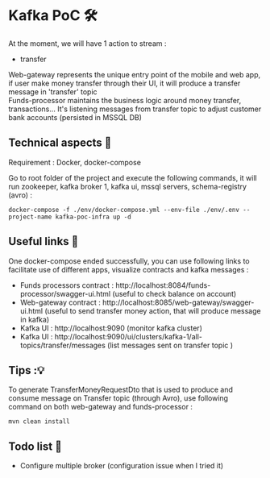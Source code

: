 # Kafka PoC 🛠

At the moment, we will have 1 action to stream : 
* transfer

Web-gateway represents the unique entry point of the mobile and web app, if user make money transfer through their UI, it will produce a transfer message in 'transfer' topic  
Funds-processor maintains the business logic around money transfer, transactions... It's listening messages from transfer topic to adjust customer bank accounts (persisted in MSSQL DB)


## Technical aspects  🐳

Requirement : Docker, docker-compose

Go to root folder of the project and execute the following commands, 
it will run zookeeper, kafka broker 1, kafka ui, mssql servers, schema-registry (avro) :

```
docker-compose -f ./env/docker-compose.yml --env-file ./env/.env --project-name kafka-poc-infra up -d
```

## Useful links 🔗
One docker-compose ended successfully, you can use following links to facilitate use of different apps, 
visualize contracts and kafka messages :  

* Funds processors contract : http://localhost:8084/funds-processor/swagger-ui.html (useful to check balance on account)
* Web-gateway contract : http://localhost:8085/web-gateway/swagger-ui.html (useful to send transfer money action, that will produce message in kafka)
* Kafka UI : http://localhost:9090 (monitor kafka cluster)
* Kafka UI : http://localhost:9090/ui/clusters/kafka-1/all-topics/transfer/messages (list messages sent on transfer topic )


## Tips :💡
To generate TransferMoneyRequestDto that is used to produce and consume message on Transfer topic (through Avro), use following command on both web-gateway and funds-processor :
```
mvn clean install
```


## Todo list  📝
* Configure multiple broker (configuration issue when I tried it)

